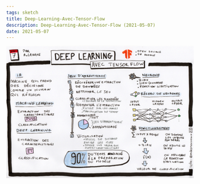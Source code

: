 ```yaml
---
tags: sketch
title: Deep-Learning-Avec-Tensor-Flow
description: Deep-Learning-Avec-Tensor-Flow (2021-05-07)
date: 2021-05-07
---
```


![](45_Deep-Learning-Avec-Tensor-Flow_2021-05-07.jpg) 
